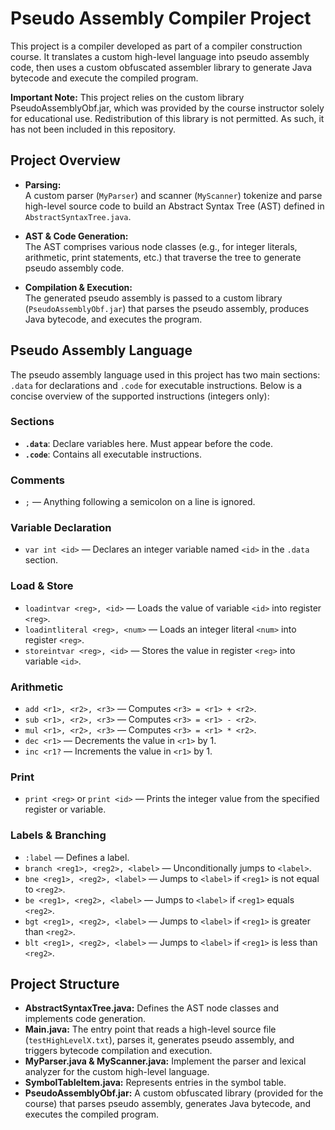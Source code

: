 # Pseudo Assembly Compiler Project

This project is a compiler developed as part of a compiler construction course. It translates a custom high-level language into pseudo assembly code, then uses a custom obfuscated assembler library to generate Java bytecode and execute the compiled program.

**Important Note:**
This project relies on the custom library PseudoAssemblyObf.jar, which was provided by the course instructor solely for educational use. Redistribution of this library is not permitted. As such, it has not been included in this repository. 
## Project Overview

- **Parsing:**  
  A custom parser (`MyParser`) and scanner (`MyScanner`) tokenize and parse high-level source code to build an Abstract Syntax Tree (AST) defined in `AbstractSyntaxTree.java`.

- **AST & Code Generation:**  
  The AST comprises various node classes (e.g., for integer literals, arithmetic, print statements, etc.) that traverse the tree to generate pseudo assembly code.

- **Compilation & Execution:**  
  The generated pseudo assembly is passed to a custom library (`PseudoAssemblyObf.jar`) that parses the pseudo assembly, produces Java bytecode, and executes the program.

## Pseudo Assembly Language

The pseudo assembly language used in this project has two main sections: `.data` for declarations and `.code` for executable instructions. Below is a concise overview of the supported instructions (integers only):

### Sections
- **`.data`**: Declare variables here. Must appear before the code.
- **`.code`**: Contains all executable instructions.

### Comments
- `;` — Anything following a semicolon on a line is ignored.

### Variable Declaration
- `var int <id>` — Declares an integer variable named `<id>` in the `.data` section.

### Load & Store
- `loadintvar <reg>, <id>` — Loads the value of variable `<id>` into register `<reg>`.
- `loadintliteral <reg>, <num>` — Loads an integer literal `<num>` into register `<reg>`.
- `storeintvar <reg>, <id>` — Stores the value in register `<reg>` into variable `<id>`.

### Arithmetic
- `add <r1>, <r2>, <r3>` — Computes `<r3> = <r1> + <r2>`.
- `sub <r1>, <r2>, <r3>` — Computes `<r3> = <r1> - <r2>`.
- `mul <r1>, <r2>, <r3>` — Computes `<r3> = <r1> * <r2>`.
- `dec <r1>` — Decrements the value in `<r1>` by 1.
- `inc <r1?` — Increments the value in `<r1>` by 1.

### Print
- `print <reg>` or `print <id>` — Prints the integer value from the specified register or variable.

### Labels & Branching
- `:label` — Defines a label.
- `branch <reg1>, <reg2>, <label>` — Unconditionally jumps to `<label>`.
- `bne <reg1>, <reg2>, <label>` — Jumps to `<label>` if `<reg1>` is not equal to `<reg2>`.
- `be <reg1>, <reg2>, <label>` — Jumps to `<label>` if `<reg1>` equals `<reg2>`.
- `bgt <reg1>, <reg2>, <label>` — Jumps to `<label>` if `<reg1>` is greater than `<reg2>`.
- `blt <reg1>, <reg2>, <label>` — Jumps to `<label>` if `<reg1>` is less than `<reg2>`.

## Project Structure

- **AbstractSyntaxTree.java:** Defines the AST node classes and implements code generation.
- **Main.java:** The entry point that reads a high-level source file (`testHighLevelX.txt`), parses it, generates pseudo assembly, and triggers bytecode compilation and execution.
- **MyParser.java & MyScanner.java:** Implement the parser and lexical analyzer for the custom high-level language.
- **SymbolTableItem.java:** Represents entries in the symbol table.
- **PseudoAssemblyObf.jar:** A custom obfuscated library (provided for the course) that parses pseudo assembly, generates Java bytecode, and executes the compiled program.
